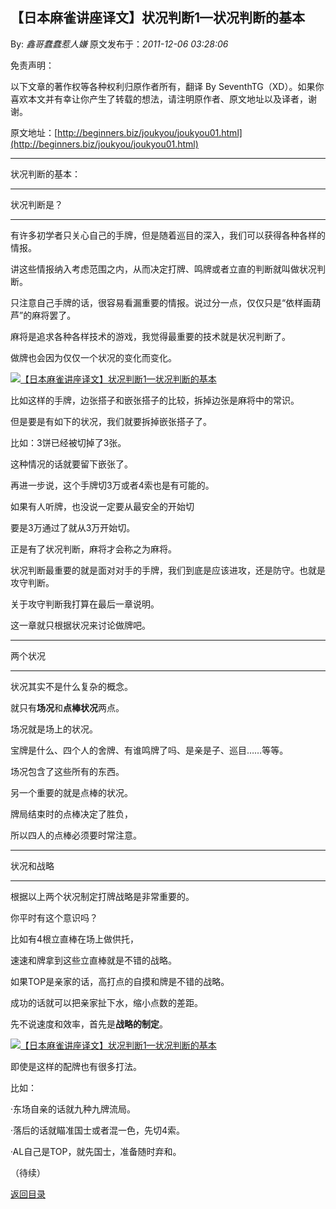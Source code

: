 ## 【日本麻雀讲座译文】状况判断1—状况判断的基本

By: *鑫哥蠢蠢惹人嫌* 原文发布于：*2011-12-06 03:28:06*

免责声明：

以下文章的著作权等各种权利归原作者所有，翻译 By
SeventhTG（XD）。如果你喜欢本文并有幸让你产生了转载的想法，请注明原作者、原文地址以及译者，谢谢。

原文地址：[http://beginners.biz/joukyou/joukyou01.html](http://beginners.biz/joukyou/joukyou01.html)

------------------------------------------------------------------------------------
状况判断的基本：

 

------------------------------------------------------------------------------------

状况判断是？

------------------------------------------------------------------------------------

有许多初学者只关心自己的手牌，但是随着巡目的深入，我们可以获得各种各样的情报。

讲这些情报纳入考虑范围之内，从而决定打牌、鸣牌或者立直的判断就叫做状况判断。

 

只注意自己手牌的话，很容易看漏重要的情报。说过分一点，仅仅只是“依样画葫芦”的麻将罢了。

麻将是追求各种各样技术的游戏，我觉得最重要的技术就是状况判断了。

 

做牌也会因为仅仅一个状况的变化而变化。

[![【日本麻雀讲座译文】状况判断1&mdash;状况判断的基本](http://s7.sinaimg.cn/middle/7f78b76fhb35d9b923416&amp;690)](http://photo.blog.sina.com.cn/showpic.html#blogid=7f78b76f01010sp7&url=http://s7.sinaimg.cn/orignal/7f78b76fhb35d9b923416)

比如这样的手牌，边张搭子和嵌张搭子的比较，拆掉边张是麻将中的常识。

但是要是有如下的状况，我们就要拆掉嵌张搭子了。

比如：3饼已经被切掉了3张。

这种情况的话就要留下嵌张了。

再进一步说，这个手牌切3万或者4索也是有可能的。

 

如果有人听牌，也没说一定要从最安全的开始切

要是3万通过了就从3万开始切。

正是有了状况判断，麻将才会称之为麻将。

 

状况判断最重要的就是面对对手的手牌，我们到底是应该进攻，还是防守。也就是攻守判断。

关于攻守判断我打算在最后一章说明。

这一章就只根据状况来讨论做牌吧。

 

------------------------------------------------------------------------------------

两个状况

------------------------------------------------------------------------------------

状况其实不是什么复杂的概念。

就只有**场况**和**点棒状况**两点。

 

场况就是场上的状况。

宝牌是什么、四个人的舍牌、有谁鸣牌了吗、是亲是子、巡目……等等。

场况包含了这些所有的东西。

 

另一个重要的就是点棒的状况。

牌局结束时的点棒决定了胜负，

所以四人的点棒必须要时常注意。

 

------------------------------------------------------------------------------------

状况和战略

------------------------------------------------------------------------------------

根据以上两个状况制定打牌战略是非常重要的。

你平时有这个意识吗？

 

比如有4根立直棒在场上做供托，

速速和牌拿到这些立直棒就是不错的战略。

 

如果TOP是亲家的话，高打点的自摸和牌是不错的战略。

成功的话就可以把亲家扯下水，缩小点数的差距。

 

先不说速度和效率，首先是**战略的制定**。

[![【日本麻雀讲座译文】状况判断1&mdash;状况判断的基本](http://s14.sinaimg.cn/middle/7f78b76fhb35ded7e84fd&amp;690)](http://photo.blog.sina.com.cn/showpic.html#blogid=7f78b76f01010sp7&url=http://s14.sinaimg.cn/orignal/7f78b76fhb35ded7e84fd)

即使是这样的配牌也有很多打法。

比如：

·东场自亲的话就九种九牌流局。

·落后的话就瞄准国士或者混一色，先切4索。

·AL自己是TOP，就先国士，准备随时弃和。

 

 

 

 

（待续）

[返回目录](index.html)
